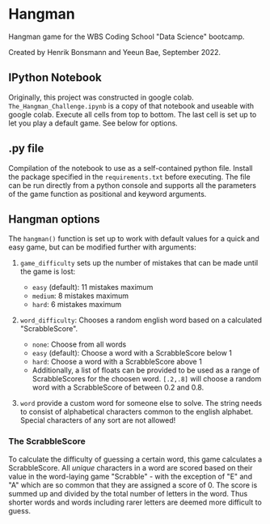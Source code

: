 # Hangman
Hangman game for the WBS Coding School "Data Science" bootcamp.

Created by Henrik Bonsmann and Yeeun Bae, September 2022.

## IPython Notebook
Originally, this project was constructed in google colab. `The_Hangman_Challenge.ipynb` is a copy of that notebook and useable with google colab. Execute all cells from top to bottom. The last cell is set up to let you play a default game. See below for options.

## .py file
Compilation of the notebook to use as a self-contained python file. Install the package specified in the `requirements.txt` before executing. The file can be run directly from a python console and supports all the parameters of the game function as positional and keyword arguments.

## Hangman options
The `hangman()` function is set up to work with default values for a quick and easy game, but can be modified further with arguments:

1. `game_difficulty` sets up the number of mistakes that can be made until the game is lost:
    - `easy` (default): 11 mistakes maximum
    - `medium`: 8 mistakes maximum
    - `hard`: 6 mistakes maximum
    
2. `word_difficulty`: Chooses a random english word based on a calculated "ScrabbleScore".
    - `none`: Choose from all words
    - `easy` (default): Choose a word with a ScrabbleScore below 1
    - `hard`: Choose a word with a ScrabbleScore above 1
    - Additionally, a list of floats can be provided to be used as a range of ScrabbleScores for the choosen word. `[.2,.8]` will choose a random word with a ScrabbleScore of between 0.2 and 0.8.
    
3. `word` provide a custom word for someone else to solve.
    The string needs to consist of alphabetical characters common to the english alphabet. Special characters of any sort are not allowed!
    
### The ScrabbleScore
To calculate the difficulty of guessing a certain word, this game calculates a ScrabbleScore. All *unique* characters in a word are scored based on their value in the word-laying game "Scrabble" - with the exception of "E" and "A" which are so common that they are assigned a score of 0. The score is summed up and divided by the total number of letters in the word. Thus shorter words and words including rarer letters are deemed more difficult to guess.
